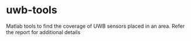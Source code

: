 # uwb-tools
Matlab tools to find the coverage of UWB sensors placed in an area.
Refer the report for additional details
